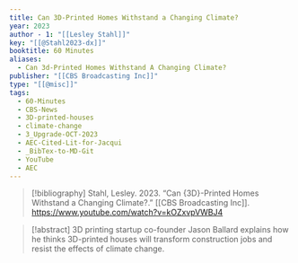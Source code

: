 ```yaml
---
title: Can 3D-Printed Homes Withstand a Changing Climate?
year: 2023
author - 1: "[[Lesley Stahl]]"
key: "[[@Stahl2023-dx]]"
booktitle: 60 Minutes
aliases:
  - Can 3d-Printed Homes Withstand A Changing Climate?
publisher: "[[CBS Broadcasting Inc]]"
type: "[[@misc]]"
tags:
  - 60-Minutes
  - CBS-News
  - 3D-printed-houses
  - climate-change
  - 3_Upgrade-OCT-2023
  - AEC-Cited-Lit-for-Jacqui
  - _BibTex-to-MD-Git
  - YouTube
  - AEC
---
```


> [!bibliography]
> Stahl, Lesley. 2023. “Can {3D}-Printed Homes Withstand a Changing Climate?.” [[CBS Broadcasting Inc]]. https://www.youtube.com/watch?v=kOZxvpVWBJ4

> [!abstract]
> 3D printing startup co-founder Jason Ballard explains how he thinks 3D-printed houses will transform construction jobs and resist the effects of climate change.